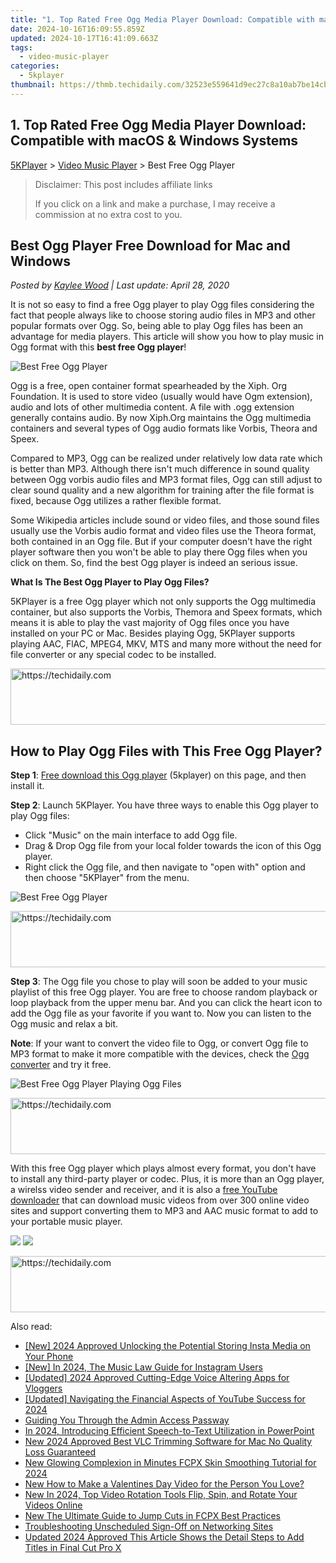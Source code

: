 ```yaml
---
title: "1. Top Rated Free Ogg Media Player Download: Compatible with macOS & Windows Systems"
date: 2024-10-16T16:09:55.859Z
updated: 2024-10-17T16:41:09.663Z
tags:
  - video-music-player
categories:
  - 5kplayer
thumbnail: https://thmb.techidaily.com/32523e559641d9ec27c8a10ab7be14cb0b35f831c8a7be2e764f2665633793d5.jpg
---
```


## 1. Top Rated Free Ogg Media Player Download: Compatible with macOS & Windows Systems

[5KPlayer](https://tools.techidaily.com/5kplayer/products/) \> [Video Music Player](https://tools.techidaily.com/5kplayer/video-music-player/) \> Best Free Ogg Player

>  Disclaimer: This post includes affiliate links
>
>  If you click on a link and make a purchase, I may receive a commission at no extra cost to you.
>

## Best Ogg Player Free Download for Mac and Windows

 _Posted by [Kaylee Wood](https://www.quora.com/profile/Amanda-Hu-21) | Last update: April 28, 2020_

It is not so easy to find a free Ogg player to play Ogg files considering the fact that people always like to choose storing audio files in MP3 and other popular formats over Ogg. So, being able to play Ogg files has been an advantage for media players. This article will show you how to play music in Ogg format with this   **best free Ogg player**!

![Best Free Ogg Player](https://www.5kplayer.com/video-music-player/img/best-ogg-player.jpg) 

Ogg is a free, open container format spearheaded by the Xiph. Org Foundation. It is used to store video (usually would have Ogm extension), audio and lots of other multimedia content. A file with .ogg extension generally contains audio. By now Xiph.Org maintains the Ogg multimedia containers and several types of Ogg audio formats like Vorbis, Theora and Speex.

Compared to MP3, Ogg can be realized under relatively low data rate which is better than MP3\. Although there isn't much difference in sound quality between Ogg vorbis audio files and MP3 format files, Ogg can still adjust to clear sound quality and a new algorithm for training after the file format is fixed, because Ogg utilizes a rather flexible format.

Some Wikipedia articles include sound or video files, and those sound files usually use the Vorbis audio format and video files use the Theora format, both contained in an Ogg file. But if your computer doesn't have the right player software then you won't be able to play there Ogg files when you click on them. So, find the best Ogg player is indeed an serious issue.

**What Is The Best Ogg Player to Play Ogg Files?**

5KPlayer is a free Ogg player which not only supports the Ogg multimedia container, but also supports the Vorbis, Themora and Speex formats, which means it is able to play the vast majority of Ogg files once you have installed on your PC or Mac. Besides playing Ogg, 5KPlayer supports playing AAC, FlAC, MPEG4, MKV, MTS and many more without the need for file converter or any special codec to be installed.

<!-- affiliate ads begin -->
<a href="https://aligracehair.sjv.io/c/5597632/2012406/19272" target="_top" id="2012406">
  <img src="//a.impactradius-go.com/display-ad/19272-2012406" border="0" alt="https://techidaily.com" width="728" height="90"/>
</a>
<img height="0" width="0" src="https://aligracehair.sjv.io/i/5597632/2012406/19272" style="position:absolute;visibility:hidden;" border="0" />
<!-- affiliate ads end -->

## How to Play Ogg Files with This Free Ogg Player?

**Step 1**: [Free download this Ogg player](https://tools.techidaily.com/5kplayer/products/) (5kplayer) on this page, and then install it.

**Step 2**: Launch 5KPlayer. You have three ways to enable this Ogg player to play Ogg files:

* Click "Music" on the main interface to add Ogg file.
* Drag & Drop Ogg file from your local folder towards the icon of this Ogg player.
* Right click the Ogg file, and then navigate to "open with" option and then choose "5KPlayer" from the menu.

![Best Free Ogg Player](https://www.5kplayer.com/video-music-player/img/free-music-player.jpg) 

<!-- affiliate ads begin -->
<a href="https://appsumo.8odi.net/c/5597632/2082527/7443" target="_top" id="2082527">
  <img src="//a.impactradius-go.com/display-ad/7443-2082527" border="0" alt="https://techidaily.com" width="728" height="90"/>
</a>
<img height="0" width="0" src="https://appsumo.8odi.net/i/5597632/2082527/7443" style="position:absolute;visibility:hidden;" border="0" />
<!-- affiliate ads end -->

**Step 3**: The Ogg file you chose to play will soon be added to your music playlist of this free Ogg player. You are free to choose random playback or loop playback from the upper menu bar. And you can click the heart icon to add the Ogg file as your favorite if you want to. Now you can listen to the Ogg music and relax a bit.

**Note**: If your want to convert the video file to Ogg, or convert Ogg file to MP3 format to make it more compatible with the devices, check the [Ogg converter](https://tools.techidaily.com/5kplayer/products/) and try it free. 

![Best Free Ogg Player Playing Ogg Files](https://www.5kplayer.com/video-music-player/img/5k-music-play-xsy-0310.jpg) 

<!-- affiliate ads begin -->
<a href="https://appsumo.8odi.net/c/5597632/2123748/7443" target="_top" id="2123748">
  <img src="//a.impactradius-go.com/display-ad/7443-2123748" border="0" alt="https://techidaily.com" width="600" height="90"/>
</a>
<img height="0" width="0" src="https://appsumo.8odi.net/i/5597632/2123748/7443" style="position:absolute;visibility:hidden;" border="0" />
<!-- affiliate ads end -->

With this free Ogg player which plays almost every format, you don't have to install any third-party player or codec. Plus, it is more than an Ogg player, a wirelss video sender and receiver, and it is also a [free YouTube downloader](https://tools.techidaily.com/5kplayer/youtube-download/) that can download music videos from over 300 online video sites and support converting them to MP3 and AAC music format to add to your portable music player.

[![](https://www.5kplayer.com/video-music-player/../button/freedownwhitewin.png)](https://tools.techidaily.com/5kplayer/products/) [![](https://www.5kplayer.com/video-music-player/../button/freedownbackmac.png)](https://tools.techidaily.com/5kplayer/products/)

<!-- affiliate ads begin -->
<a href="https://appsumo.8odi.net/c/5597632/2105866/7443" target="_top" id="2105866">
  <img src="//a.impactradius-go.com/display-ad/7443-2105866" border="0" alt="https://techidaily.com" width="728" height="90"/>
</a>
<img height="0" width="0" src="https://appsumo.8odi.net/i/5597632/2105866/7443" style="position:absolute;visibility:hidden;" border="0" />
<!-- affiliate ads end -->

<ins class="adsbygoogle"
     style="display:block"
     data-ad-format="autorelaxed"
     data-ad-client="ca-pub-7571918770474297"
     data-ad-slot="1223367746"></ins>

<ins class="adsbygoogle"
     style="display:block"
     data-ad-client="ca-pub-7571918770474297"
     data-ad-slot="8358498916"
     data-ad-format="auto"
     data-full-width-responsive="true"></ins>

<span class="atpl-alsoreadstyle">Also read:</span>
<div><ul>
<li><a href="https://instagram-videos.techidaily.com/new-2024-approved-unlocking-the-potential-storing-insta-media-on-your-phone/"><u>[New] 2024 Approved Unlocking the Potential Storing Insta Media on Your Phone</u></a></li>
<li><a href="https://instagram-video-files.techidaily.com/new-in-2024-the-music-law-guide-for-instagram-users/"><u>[New] In 2024, The Music Law Guide for Instagram Users</u></a></li>
<li><a href="https://youtube-data.techidaily.com/ed-2024-approved-cutting-edge-voice-altering-apps-for-vloggers/"><u>[Updated] 2024 Approved Cutting-Edge Voice Altering Apps for Vloggers</u></a></li>
<li><a href="https://youtube-webster.techidaily.com/ed-navigating-the-financial-aspects-of-youtube-success-for-2024/"><u>[Updated] Navigating the Financial Aspects of YouTube Success for 2024</u></a></li>
<li><a href="https://win11.techidaily.com/guiding-you-through-the-admin-access-passway/"><u>Guiding You Through the Admin Access Passway</u></a></li>
<li><a href="https://extra-guidance.techidaily.com/in-2024-introducing-efficient-speech-to-text-utilization-in-powerpoint/"><u>In 2024, Introducing Efficient Speech-to-Text Utilization in PowerPoint</u></a></li>
<li><a href="https://video-ai-editor.techidaily.com/new-2024-approved-best-vlc-trimming-software-for-mac-no-quality-loss-guaranteed/"><u>New 2024 Approved Best VLC Trimming Software for Mac No Quality Loss Guaranteed</u></a></li>
<li><a href="https://video-ai-editor.techidaily.com/new-glowing-complexion-in-minutes-fcpx-skin-smoothing-tutorial-for-2024/"><u>New Glowing Complexion in Minutes FCPX Skin Smoothing Tutorial for 2024</u></a></li>
<li><a href="https://video-ai-editor.techidaily.com/new-how-to-make-a-valentines-day-video-for-the-person-you-love/"><u>New How to Make a Valentines Day Video for the Person You Love?</u></a></li>
<li><a href="https://video-ai-editor.techidaily.com/new-in-2024-top-video-rotation-tools-flip-spin-and-rotate-your-videos-online/"><u>New In 2024, Top Video Rotation Tools Flip, Spin, and Rotate Your Videos Online</u></a></li>
<li><a href="https://video-ai-editor.techidaily.com/new-the-ultimate-guide-to-jump-cuts-in-fcpx-best-practices/"><u>New The Ultimate Guide to Jump Cuts in FCPX Best Practices</u></a></li>
<li><a href="https://facebook.techidaily.com/troubleshooting-unscheduled-sign-off-on-networking-sites/"><u>Troubleshooting Unscheduled Sign-Off on Networking Sites</u></a></li>
<li><a href="https://video-ai-editor.techidaily.com/updated-2024-approved-this-article-shows-the-detail-steps-to-add-titles-in-final-cut-pro-x/"><u>Updated 2024 Approved This Article Shows the Detail Steps to Add Titles in Final Cut Pro X</u></a></li>
</ul></div>


